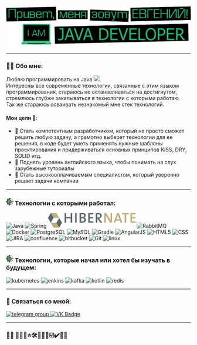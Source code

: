 ![Header](https://github.com/EvgenySaenko/EvgenySaenko/blob/master/assets/header-for-github.png)

---

### :man_technologist: Обо мне:

Люблю программировать на Java <img src="https://media.giphy.com/media/WUlplcMpOCEmTGBtBW/giphy.gif" width="30px">.\
Интересны все современные технологии, связанные с этим языком программирования, стараюсь не останавливаться на достигнутом,
стремлюсь глубже закапываться в технологии с которыми работаю.\
Так же стараюсь осваивать незнакомый мне стек технологий.

#### Мои цели 🎯:

- 🚩 Стать компетентным разработчиком, который не просто сможет решить любую задачу, а грамотно выберет технологии для ее решения, 
    в коде будет уметь применять нужные шаблоны проектирования и придерживаться основных принципов KISS, DRY, SOLID итд.
- 🚩 Поднять уровень английского языка, чтобы понимать на слух зарубежные туториалы 
- 🚩 Стать высокооплачиваемым специалистом, который уверенно решает задачи компании

---

### <img src="https://github.com/EvgenySaenko/EvgenySaenko/blob/master/assets/tehnology.png" width="20px"> Технологии с которыми работал:

<div>
    <img src="https://cdn.jsdelivr.net/gh/devicons/devicon/icons/java/java-original-wordmark.svg" title="Java" alt="Java" width="50" height="50"/>
    <img src="https://cdn.jsdelivr.net/gh/devicons/devicon/icons/spring/spring-original-wordmark.svg" title="Spring" alt="Spring" width="50" height="50"/>
    <img src="assets/Hibernate_logo.svg" title="Hibernate" alt="Hibernate" height="40"/>
    <img src="https://profilinator.rishav.dev/skills-assets/rabbitmq-icon.svg" title="RabbitMQ" alt="RabbitMQ" width="50" height="50"/>
    <img src="https://cdn.jsdelivr.net/gh/devicons/devicon/icons/docker/docker-original-wordmark.svg" title="Docker" alt="Docker" width="50" height="50"/>
    <img src="https://cdn.jsdelivr.net/gh/devicons/devicon/icons/postgresql/postgresql-original-wordmark.svg" title="PostgreSQL" alt="PostgreSQL" width="50" height="50"/>
    <img src="https://cdn.jsdelivr.net/gh/devicons/devicon/icons/mysql/mysql-original-wordmark.svg" title="MySQL" alt="MySQL" width="50" height="50"/>
    <img src="https://cdn.jsdelivr.net/gh/devicons/devicon/icons/gradle/gradle-plain.svg" title="Gradle" alt="Gradle" width="50" height="50"/>
    <img src="https://cdn.jsdelivr.net/gh/devicons/devicon/icons/angularjs/angularjs-original-wordmark.svg" title="AngularJS" alt="AngularJS" width="50" height="50"/>
    <img src="https://cdn.jsdelivr.net/gh/devicons/devicon/icons/html5/html5-original-wordmark.svg" title="HTML5" alt="HTML5" width="50" height="50"/>
    <img src="https://cdn.jsdelivr.net/gh/devicons/devicon/icons/css3/css3-original-wordmark.svg" title="CSS" alt="CSS" width="50" height="50"/>
    <img src="https://cdn.jsdelivr.net/gh/devicons/devicon/icons/jira/jira-original-wordmark.svg" title="JIRA" alt="JIRA" width="50" height="50"/>
    <img src="https://cdn.jsdelivr.net/gh/devicons/devicon/icons/confluence/confluence-original-wordmark.svg" title="confluence" alt="confluence" width="50" height="50"/>
    <img src="https://cdn.jsdelivr.net/gh/devicons/devicon/icons/bitbucket/bitbucket-original-wordmark.svg" title="bitbucket" alt="bitbucket" width="50" height="50"/>
    <img src="https://cdn.jsdelivr.net/gh/devicons/devicon/icons/git/git-original.svg" title="Git" alt="Git" width="50" height="50"/>
    <img src="https://cdn.jsdelivr.net/gh/devicons/devicon/icons/linux/linux-original.svg" title="linux" alt="linux" width="50" height="50"/>
</div>

---

### <img src="https://github.com/EvgenySaenko/EvgenySaenko/blob/master/assets/tehnology.png" width="20px"> Технологии, которые начал или хотел бы изучать в будущем:

<div>
    <img src="https://cdn.jsdelivr.net/gh/devicons/devicon/icons/kubernetes/kubernetes-plain-wordmark.svg" title="kubernetes" alt="kubernetes" width="50" height="50"/>
    <img src="https://cdn.jsdelivr.net/gh/devicons/devicon/icons/jenkins/jenkins-original.svg" title="jenkins" alt="jenkins" width="50" height="50"/>
    <img src="https://cdn.jsdelivr.net/gh/devicons/devicon/icons/apachekafka/apachekafka-original-wordmark.svg" title="kafka" alt="kafka" width="50" height="50"/>
    <img src="https://cdn.jsdelivr.net/gh/devicons/devicon/icons/kotlin/kotlin-original.svg" title="kotlin" alt="kotlin" width="50" height="50"/>
    <img src="https://cdn.jsdelivr.net/gh/devicons/devicon/icons/redis/redis-plain-wordmark.svg"  title="redis" alt="redis" width="50" height="50" />
</div>


---

### 🤝 Связаться со мной:

  <div id="badges">
    <a href="https://t.me/Evgeny_Saenko" target="_blank">
      <img src="https://cdn-icons-png.flaticon.com/512/2111/2111646.png" width="40" height="40" alt="telegram group" />
    </a>
    <a href="https://vk.com/id2473541" target="_blank">
      <img src="https://cdn-icons-png.flaticon.com/512/145/145813.png" width="40" height="40" alt="VK Badge"/>
    </a>
  </div>

---

[comment]: <> (### 💻 Codewars:)

[comment]: <> (![codewars]&#40;https://www.codewars.com/users/EvgenySaenko/badges/large&#41;)

###  👨‍💻 🚀🎯🔥⭐🛠️📅🔝✅☑️✔️💠🚩</div>
